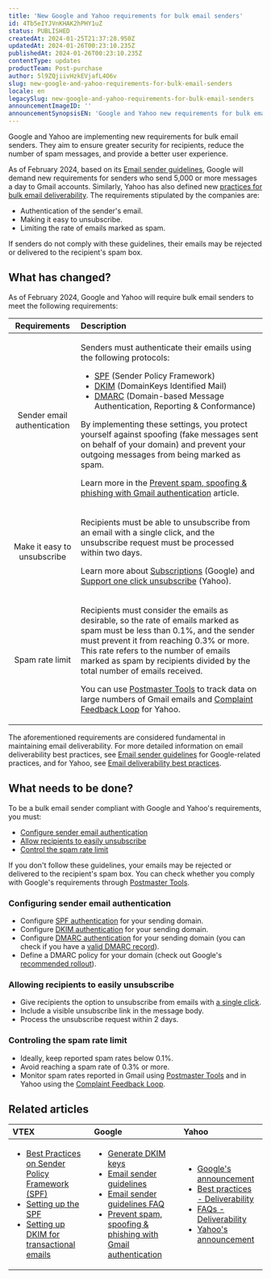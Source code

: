 ```yaml
---
title: 'New Google and Yahoo requirements for bulk email senders'
id: 4Tb5eIYJVnKHAK2hPHY1uZ
status: PUBLISHED
createdAt: 2024-01-25T21:37:28.950Z
updatedAt: 2024-01-26T00:23:10.235Z
publishedAt: 2024-01-26T00:23:10.235Z
contentType: updates
productTeam: Post-purchase
author: 5l9ZQjiivHzkEVjafL4O6v
slug: new-google-and-yahoo-requirements-for-bulk-email-senders
locale: en
legacySlug: new-google-and-yahoo-requirements-for-bulk-email-senders
announcementImageID: ''
announcementSynopsisEN: 'Google and Yahoo new requirements for bulk email senders.'
---
```


Google and Yahoo are implementing new requirements for bulk email senders. They aim to ensure greater security for recipients, reduce the number of spam messages, and provide a better user experience.

As of February 2024, based on its [Email sender guidelines](https://support.google.com/mail/answer/81126?hl=pt-BR&sjid=15077216349840152409-SA), Google will demand new requirements for senders who send 5,000 or more messages a day to Gmail accounts. Similarly, Yahoo has also defined new [practices for bulk email deliverability](https://senders.yahooinc.com/best-practices/). The requirements stipulated by the companies are:

* Authentication of the sender's email.
* Making it easy to unsubscribe.
* Limiting the rate of emails marked as spam.

If senders do not comply with these guidelines, their emails may be rejected or delivered to the recipient's spam box.

## What has changed?

As of February 2024, Google and Yahoo will require bulk email senders to meet the following requirements:

| **Requirements** | **Description** |
| :---: | :--- |
| Sender email authentication | <p>Senders must authenticate their emails using the following protocols:</p><p><ul><li><a href="https://support.google.com/a/answer/33786?sjid=4150033421619503412-SA">SPF</a> (Sender Policy Framework)</li><li><a href="https://support.google.com/a/answer/174124?sjid=4150033421619503412-SA">DKIM</a> (DomainKeys Identified Mail)</li><li><a href="https://support.google.com/a/answer/2466580?sjid=4150033421619503412-SA">DMARC</a> (Domain-based Message Authentication, Reporting & Conformance)</li></ul></p><p>By implementing these settings, you protect yourself against spoofing (fake messages sent on behalf of your domain) and prevent your outgoing messages from being marked as spam.</p><p>Learn more in the <a href="https://support.google.com/a/answer/10583557">Prevent spam, spoofing & phishing with Gmail authentication</a> article.</p> |
| Make it easy to unsubscribe | <p>Recipients must be able to unsubscribe from an email with a single click, and the unsubscribe request must be processed within two days.</p><p>Learn more about <a href="https://support.google.com/mail/answer/81126#subscriptions">Subscriptions</a> (Google) and <a href="https://blog.postmaster.yahooinc.com/post/182917670818/dont-want-to-be-marked-as-spam-support-one-click">Support one click unsubscribe</a> (Yahoo).</p> |
| Spam rate limit | <p>Recipients must consider the emails as desirable, so the rate of emails marked as spam must be less than 0.1%, and the sender must prevent it from reaching 0.3% or more. This rate refers to the number of emails marked as spam by recipients divided by the total number of emails received.</p><p>You can use <a href="https://support.google.com/mail/answer/14289100">Postmaster Tools</a> to track data on large numbers of Gmail emails and <a href="https://senders.yahooinc.com/complaint-feedback-loop/">Complaint Feedback Loop</a> for Yahoo.</p> |

The aforementioned requirements are considered fundamental in maintaining email deliverability. For more detailed information on email deliverability best practices, see [Email sender guidelines](https://support.google.com/mail/answer/81126) for Google-related practices, and for Yahoo, see [Email deliverability best practices](https://senders.yahooinc.com/best-practices/).

## What needs to be done?

To be a bulk email sender compliant with Google and Yahoo's requirements, you must:

* [Configure sender email authentication](#configuring-sender-email-authentication)
* [Allow recipients to easily unsubscribe](#allowing-recipients-to-easily-unsubscribe)
* [Control the spam rate limit](#controling-the-spam-rate-limit)

If you don't follow these guidelines, your emails may be rejected or delivered to the recipient's spam box. You can check whether you comply with Google's requirements through [Postmaster Tools](https://support.google.com/mail/answer/14289100).

### Configuring sender email authentication

* Configure [SPF authentication](https://support.google.com/a/answer/33786?sjid=4150033421619503412-SA) for your sending domain.
* Configure [DKIM authentication](https://support.google.com/a/answer/174124?sjid=4150033421619503412-SA) for your sending domain.
* Configure [DMARC authentication](https://support.google.com/a/topic/2759254?hl=pt-BR&ref_topic=9061731&sjid=8809025610711525699-SA) for your sending domain (you can check if you have a [valid DMARC record](https://dmarcian.com/dmarc-inspector/)).
* Define a DMARC policy for your domain (check out Google's [recommended rollout](https://support.google.com/a/answer/10032473?hl=pt-BR&ref_topic=2759254&sjid=8809025610711525699-SA)).

### Allowing recipients to easily unsubscribe

* Give recipients the option to unsubscribe from emails with [a single click](https://blog.postmaster.yahooinc.com/post/182917670818/dont-want-to-be-marked-as-spam-support-one-click).
* Include a visible unsubscribe link in the message body.
* Process the unsubscribe request within 2 days.

### Controling the spam rate limit

* Ideally, keep reported spam rates below 0.1%.
* Avoid reaching a spam rate of 0.3% or more.
* Monitor spam rates reported in Gmail using [Postmaster Tools](https://gmail.com/postmaster) and in Yahoo using the [Complaint Feedback Loop](https://senders.yahooinc.com/complaint-feedback-loop/).

## Related articles

| **VTEX** | **Google** | **Yahoo** |
| :--- | :--- | :--- |
| <p><ul><li><a href="https://help.vtex.com/pt/tutorial/best-practices-on-spf--42t0lkl2VyC6Yewc4wA6wI">Best Practices on Sender Policy Framework (SPF)</a></li><li><a href="https://developers.vtex.com/docs/guides/setting-up-the-spf">Setting up the SPF</a></li><li><a href="https://developers.vtex.com/docs/guides/setting-up-dkim-for-transactional-emails">Setting up DKIM for transactional emails</a></li></ul></p> | <p><ul><li><a href="https://developers.vtex.com/docs/api-reference/message-center-api#post-/api/mail-service/pvt/providers/-EmailProvider-/dkim">Generate DKIM keys</a></li><li><a href="https://support.google.com/mail/answer/81126?hl=pt-BR&sjid=15077216349840152409-SA">Email sender guidelines</a></li><li><a href="https://support.google.com/a/answer/14229414?hl=pt-BR&ref_topic=7279058&sjid=15077216349840152409-SA#zippy=%2Co-que-acontece-quando-os-remetentes-n%C3%A3o-atendem-aos-requisitos-nas-diretrizes%2Co-que-acontece-quando-a-taxa-de-spam-do-remetente-excede-o-m%C3%A1ximo-permitido-pelas-diretrizes">Email sender guidelines FAQ</a></li><li><a href="https://support.google.com/a/answer/10583557?hl=pt-BR&sjid=8809025610711525699-SA">Prevent spam, spoofing & phishing with Gmail authentication</a></li></ul></p> | <p><ul><li><a href="https://blog.google/products/gmail/gmail-security-authentication-spam-protection/">Google's announcement</a></li><li><a href="https://senders.yahooinc.com/best-practices/">Best practices - Deliverability</a></li><li><a href="https://senders.yahooinc.com/faqs/">FAQs - Deliverability</a></li><li><a href="https://blog.postmaster.yahooinc.com/post/730172167494483968/more-secure-less-spam">Yahoo's announcement</a></li></ul></p> |

